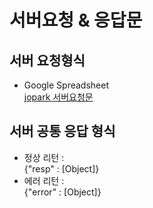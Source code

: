 # 서버요청 & 응답문

## 서버 요청형식

- Google Spreadsheet  
[jopark 서버요청문](https://docs.google.com/spreadsheets/d/1RWMtC_fU8JaI-wCNTxm7A64dyzNNP2FER3llWcx2yt0/edit#gid=0)


## 서버 공통 응답 형식
- 정상 리턴 :  
{"resp" : [Object]}
- 에러 리턴 :  
{"error" : [Object]}
